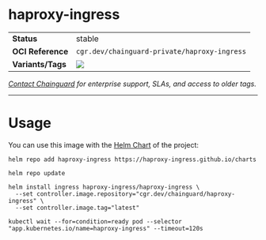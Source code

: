 <!--monopod:start-->
# haproxy-ingress
| | |
| - | - |
| **Status** | stable |
| **OCI Reference** | `cgr.dev/chainguard-private/haproxy-ingress` |
| **Variants/Tags** | ![](https://storage.googleapis.com/chainguard-images-build-outputs/summary/haproxy-ingress.svg) |

*[Contact Chainguard](https://www.chainguard.dev/chainguard-images) for enterprise support, SLAs, and access to older tags.*

---
<!--monopod:end-->

# Usage

You can use this image with the [Helm Chart](https://artifacthub.io/packages/helm/haproxy-ingress/haproxy-ingress) of the project:

```shell
helm repo add haproxy-ingress https://haproxy-ingress.github.io/charts

helm repo update

helm install ingress haproxy-ingress/haproxy-ingress \
  --set controller.image.repository="cgr.dev/chainguard/haproxy-ingress" \
  --set controller.image.tag="latest"

kubectl wait --for=condition=ready pod --selector "app.kubernetes.io/name=haproxy-ingress" --timeout=120s
```
